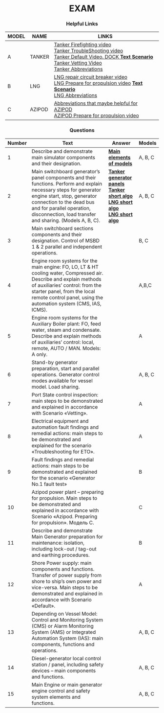 
<div align="center">

# EXAM #
### Helpful Links
</div>


<div align="center">

|MODEL|NAME|LINKS|
|-|-|-|
|A|TANKER| [Tanker Firefighting video](https://www.youtube.com/watch?v=vs2tbcEfeyE) <br>[Tanker TroubleShooting video](https://www.youtube.com/watch?v=62zhb7z_1Ww)<br>[ Tanker Default Video. DOCK ](https://youtu.be/nkz5eX2ZtO8) [ **Text Scenario** ]()<br>[Tanker Vetting Video ](https://youtu.be/HJbkmnCj6qQ) <br>[Tanker Abbreviations](./abbreviations/tanker_abbreviations.md)|
|B|LNG|[LNG repair circuit breaker video](https://youtu.be/gzY0J_s53Js) <br>[LNG Prepare for propulsion video](https://youtu.be/qFQXpVJAslA) [**Text Scenario**](https://github.com/woxe1/transas_simulator/blob/main/text_scenario_lng_prepare_for_propulsion.md) <br> [ LNG Abbreviations   ](./abbreviations/dual_fuel_abbreviations.md)|
|C|AZIPOD|[ Abbreviations that maybe helpful for AZIPOD  ](./abbreviations/azipod_abbreviations.md)<br> [AZIPOD Prepare for propulsion video](https://youtu.be/knJQXcWfj0Y)|




</div>



<div align="center">

### Questions

|Number|Text|Answer|Models|
|-|-|-|-|
|1|Describe and demonstrate main simulator components and their designation.|[ **Main elements of models** ](https://github.com/woxe1/transas_simulator/blob/main/1_main_elements_of_simulator.md)|A, B, C|
|2|Main switchboard generator’s panel components and their functions. Perform and explain necessary steps for generator engine start, stop, generator connection to the dead bus and for parallel operation, disconnection, load transfer and sharing. (Models A, B, C).|[ **Tanker generator panels** ](https://github.com/woxe1/transas_simulator/blob/main/2_main_switchboard_generator_panel.md) <br>[ **Tanker short algo** ](https://github.com/woxe1/transas_simulator/blob/main/2_tanker_short_algo.md) <br> [ **LNG short algo** ](https://github.com/woxe1/transas_simulator/blob/main/2_lng_short_algo.md) <br> [ **LNG short algo** ](https://github.com/woxe1/transas_simulator/blob/main/2_azipod_short_algo.md) | A, B, C |
|3|Main switchboard sections components and their designation. Control of MSBD 1 & 2 parallel and independent operations.||B, C|
|4|Engine room systems for the main engine: FO, LO, LT & HT cooling water, Compressed air. Describe and explain methods of auxiliaries’ control: from the starter panel, from the local remote control panel, using the automation system (CMS, IAS, ICMS).||A,B,C|
|5|Engine room systems for the Auxiliary Boiler plant: FO, feed water, steam and condensate. Describe and explain methods of auxiliaries’ control: local, remote, AUTO / MAN. Models:  A only.||A|
|6|Stand-by generator preparation, start and parallel operations. Generator control modes available for vessel model. Load sharing.||A, B, C|
|7|Port State control inspection: main steps to be demonstrated and explained in accordance with Scenario «Vetting».||A|
|8|Electrical equipment and automation fault findings and remedial actions: main steps to be demonstrated and explained for the scenario «Troubleshooting for ETO».||A|
|9|Fault findings and remedial actions: main steps to be demonstrated and explained for the scenario «Generator No.1 fault test»||B|
|10|Azipod power plant – preparing for propulsion. Main steps to be demonstrated and explained in accordance with Scenario «Azipod. Preparing for propulsion». Модель C.||C|
|11|Describe and demonstrate Main Generator preparation for maintenance: isolation, including lock-out / tag-out and earthing procedures.||B|
|12|Shore Power supply: main components and functions. Transfer of power supply from shore to ship’s own power and vice-versa. Main steps to be demonstrated and explained in accordance with Scenario «Default».||A|
|13|Depending on Vessel Model: Control and Monitoring System (CMS) or Alarm Monitoring System (AMS) or Integrated Automation System (IAS): main components, functions and operations.||A, B, C|
|14|Diesel-generator local control station / panel, including safety devices – main components and functions.||A, B, C|
|15|Main Engine or main generator engine control and safety system elements and functions.||A, B, C|


</div>